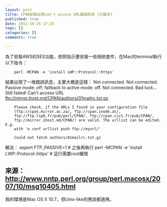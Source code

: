 ```yaml
---
layout: post
title: CPAN安裝出現can't access URL錯誤訊息 (已解決)
published: true
date: 2011-10-25 17:25
tags: []
categories: []
comments: true

---
```



為了安裝AWS的SES功能，依照指示要安裝一些相依套件，在Mac的terminal執行以下指令：

		perl -MCPAN -e 'install LWP::Protocol::https'


結果出現了一堆錯誤訊息，主要大概是這樣：
		Not connected.
		Not connected.
		Passive mode: off; fallback to active mode: off.
		Not connected.
		Bad luck... Still failed!
		Can't access URL ftp://mirror.ihost.md/CPAN/authors/01mailrc.txt.gz.

		Please check, if the URLs I found in your configuration file
		(ftp://cpan.mirror.ac.za/, ftp://cpan.inode.at/,
		ftp://ftp.lip6.fr/pub/perl/CPAN/, ftp://cpan.cict.fr/pub/CPAN/,
		ftp://mirror.ihost.md/CPAN/) are valid. The urllist can be edited. E.g.
		with 'o conf urllist push ftp://myurl/'

		Could not fetch authors/01mailrc.txt.gz


解法：
		export FTP_PASSIVE=1
		# 之後再執行
		perl -MCPAN -e 'install LWP::Protocol::https' # 這行需要root權限

## 來源：http://www.nntp.perl.org/group/perl.macosx/2007/10/msg10405.html


我的環境是Mac OS X 10.7，但Unix-like的應該都適用。

